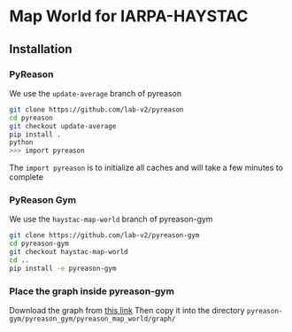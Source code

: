# Map World for IARPA-HAYSTAC

## Installation

### PyReason
We use the `update-average` branch of pyreason
```bash
git clone https://github.com/lab-v2/pyreason
cd pyreason
git checkout update-average
pip install .
python
>>> import pyreason
```
The `import pyreason` is to initialize all caches and will take a few minutes to complete

### PyReason Gym
We use the `haystac-map-world` branch of pyreason-gym
```bash
git clone https://github.com/lab-v2/pyreason-gym
cd pyreason-gym
git checkout haystac-map-world
cd ..
pip install -e pyreason-gym
```

### Place the graph inside pyreason-gym
Download the graph from [this link](https://drive.google.com/file/d/1SyMiVpaWePKgoQfyxQ6IhpAyy37e1WtE/view?usp=drive_link)
Then copy it into the directory `pyreason-gym/pyreason_gym/pyreason_map_world/graph/`
